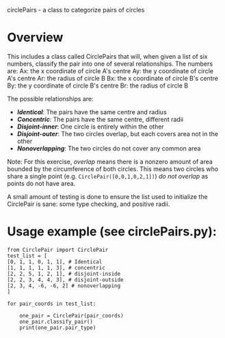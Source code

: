 circlePairs - a class to categorize pairs of circles

# Overview

This includes a class called CirclePairs that will, when given a list of six numbers, classify the pair into one of several relationships. The numbers are:
Ax: the x coordinate of circle A's centre
Ay: the y coordinate of circle A's centre
Ar: the radius of circle B
Bx: the x coordinate of circle B's centre
By: the y coordinate of circle B's centre
Br: the radius of circle B

The possible relationships are:
* ***Identical***: The pairs have the same centre and radius
* ***Concentric***: The pairs have the same centre, different radii
* ***Disjoint-inner***: One circle is entirely within the other
* ***Disjoint-outer***: The two circles overlap, but each covers area not in the other
* ***Nonoverlapping***: The two circles do not cover any common area

Note: For this exercise, _overlap_ means there is a nonzero amount of area bounded by the circumference of both circles. This means two circles who share a single point (e.g. `CirclePair([0,0,1,0,2,1])`) _do not overlap_ as points do not have area.

A small amount of testing is done to ensure the list used to initialize the CirclePair is sane: some type checking, and positive radii.

# Usage example (see circlePairs.py):
```
from CirclePair import CirclePair
test_list = [
[0, 1, 1, 0, 1, 1], # Identical
[1, 1, 1, 1, 1, 3], # concentric
[2, 2, 5, 1, 2, 1], # disjoint-inside
[2, 2, 3, 4, 4, 3], # disjoint-outside
[2, 3, 4, -6, -6, 2] # nonoverlapping
]

for pair_coords in test_list:

    one_pair = CirclePair(pair_coords)
    one_pair.classify_pair()
    print(one_pair.pair_type)
```
